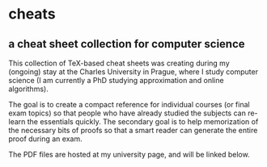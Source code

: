 # cheats
## a cheat sheet collection for computer science

This collection of TeX-based cheat sheets was creating during my (ongoing) stay at the Charles University in Prague,
where I study computer science (I am currently a PhD studying approximation and online algorithms).

The goal is to create a compact reference for individual courses (or final exam topics) so that people who have
already studied the subjects can re-learn the essentials quickly. The secondary goal is to help memorization of the
necessary bits of proofs so that a smart reader can generate the entire proof during an exam.

The PDF files are hosted at my university page, and will be linked below.
